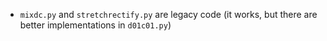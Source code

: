 * `mixdc.py` and `stretchrectify.py` are legacy code (it works, but there are better implementations in `d01c01.py`)
